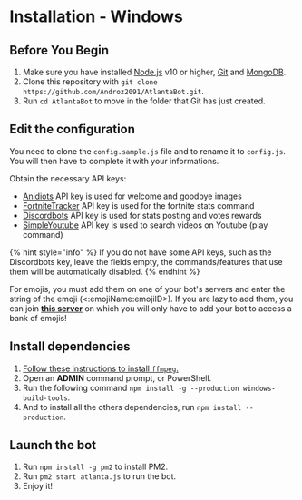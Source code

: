# Installation - Windows

## Before You Begin

1. Make sure you have installed [Node.js](https://www.guru99.com/download-install-node-js.html) v10 or higher, [Git](https://www.linode.com/docs/development/version-control/how-to-install-git-on-linux-mac-and-windows/) and [MongoDB](https://medium.com/@LondonAppBrewery/how-to-download-install-mongodb-on-windows-4ee4b3493514).
2. Clone this repository with `git clone https://github.com/Androz2091/AtlantaBot.git`.
3. Run `cd AtlantaBot` to move in the folder that Git has just created.

## Edit the configuration

You need to clone the `config.sample.js` file and to rename it to `config.js`. You will then have to complete it with your informations.

Obtain the necessary API keys:

* [Anidiots](https://discord.gg/PgCR8Rg) API key is used for welcome and goodbye images
* [FortniteTracker](https://fortnitetracker.com/site-api) API key is used for the fortnite stats command
* [Discordbots](https://discordbots.org/api/docs#mybots) API key is used for stats posting and votes rewards
* [SimpleYoutube](https://console.developers.google.com/) API key is used to search videos on Youtube \(play command\)

{% hint style="info" %}
If you do not have some API keys, such as the Discordbots key, leave the fields empty, the commands/features that use them will be automatically disabled.
{% endhint %}

For emojis, you must add them on one of your bot's servers and enter the string of the emoji \(&lt;:emojiName:emojiID&gt;\). If you are lazy to add them, you can join [**this server**](http://emojis.atlanta-bot.fr) on which you will only have to add your bot to access a bank of emojis!

## Install dependencies

1. [Follow these instructions to install `ffmpeg`.](http://blog.gregzaal.com/how-to-install-ffmpeg-on-windows/)
2. Open an **ADMIN** command prompt, or PowerShell.
3. Run the following command `npm install -g --production windows-build-tools`.
4. And to install all the others dependencies, run `npm install --production`.

## Launch the bot

1. Run `npm install -g pm2` to install PM2.
2. Run `pm2 start atlanta.js` to run the bot.
3. Enjoy it!

